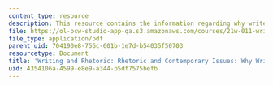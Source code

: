 ```yaml
---
content_type: resource
description: This resource contains the information regarding why write?.
file: https://ol-ocw-studio-app-qa.s3.amazonaws.com/courses/21w-011-writing-and-rhetoric-rhetoric-and-contemporary-issues-fall-2015/4354106a4599e8e9a344b5df7575befb_MIT21W_011F15_Why.pdf
file_type: application/pdf
parent_uid: 704190e8-756c-601b-1e7d-b54035f50703
resourcetype: Document
title: 'Writing and Rhetoric: Rhetoric and Contemporary Issues: Why Write?'
uid: 4354106a-4599-e8e9-a344-b5df7575befb
---
```

